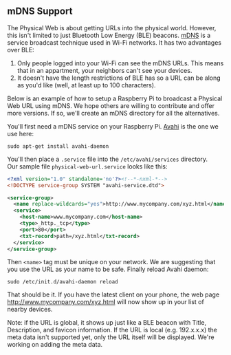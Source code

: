 ## mDNS Support

The Physical Web is about getting URLs into the physical world. However, this isn't limited to just Bluetooth Low Energy (BLE) beacons. [mDNS](http://en.wikipedia.org/wiki/Multicast_DNS) is a service broadcast technique used in Wi-Fi networks. It has two advantages over BLE: 

1. Only people logged into your Wi-Fi can see the mDNS URLs. This means that in an appartment, your neighbors can't see your devices.
2. It doesn't have the length restrictions of BLE has so a URL can be along as you'd like (well, at least up to 100 characters).

Below is an example of how to setup a Raspberry Pi to broadcast a Physical Web URL using mDNS. We hope others are willing to contribute and offer more versions. If so, we'll create an mDNS directory for all the alternatives.

You'll first need a mDNS service on your Raspberry Pi. [Avahi](http://www.avahi.org/) is the one we use here:
```shell
sudo apt-get install avahi-daemon
```

You'll then place a `.service` file into the `/etc/avahi/services` directory.  
Our sample file `physical-web-url.service` looks like this:

```xml
<?xml version="1.0" standalone='no'?><!--*-nxml-*-->
<!DOCTYPE service-group SYSTEM "avahi-service.dtd">

<service-group>
  <name replace-wildcards="yes">http://www.mycompany.com/xyz.html</name>
  <service>
    <host-name>www.mycompany.com</host-name>
    <type>_http._tcp</type>
    <port>80</port>
    <txt-record>path=/xyz.html</txt-record>
  </service>
</service-group>
```

Then `<name>` tag must be unique on your network. We are suggesting that you use the URL as your name to be safe. 
Finally reload Avahi daemon:
```shell
sudo /etc/init.d/avahi-daemon reload
```

That should be it. If you have the latest client on your phone, the web page http://www.mycompany.com/xyz.html will now show up in your list of nearby devices.

Note: if the URL is global, it shows up just like a BLE beacon with Title, Description, and favicon information. If the URL is local (e.g. 192.x.x.x) the meta data isn't supported yet, only the URL itself will be displayed. We're working on adding the meta data.
